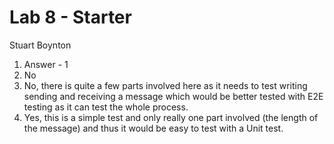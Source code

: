 # Lab 8 - Starter
Stuart Boynton

1) Answer - 1 
2) No
3) No, there is quite a few parts involved here as it needs to test writing sending and receiving a message which would be better tested with E2E testing as it can test the whole process.
4) Yes, this is a simple test and only really one part involved (the length of the message) and thus it would be easy to test with a Unit test.